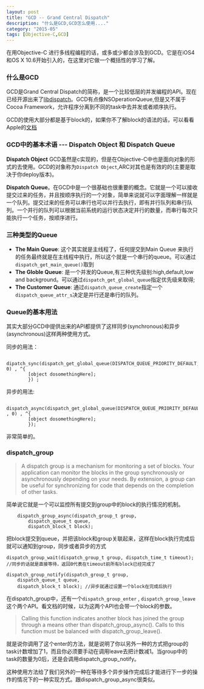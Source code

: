 ```yaml
---
layout: post
title: "GCD -- Grand Central Dispatch"
description: "什么是GCD,GCD怎么使用...."
category: "2015-05"
tags: [Objective-C,GCD]
---
```


在用Objective-C 进行多线程编程的话，或多或少都会涉及到GCD。它是在iOS4和OS X 10.6开始引入的，在这里对它做一个概括性的学习了解。

### 什么是GCD

GCD是Grand Central Dispatch的简称，是一个比较低层的并发编程的API。现在已经开源出来了[libdispatch](http://libdispatch.macosforge.org)。GCD有点像NSOperationQueue,但是又不属于Cocoa Framework，允许程序分离到不同的task中去并发或者顺序执行。

GCD的使用大部分都是基于block的，如果你不了解block的语法的话，可以看看Apple的[文档](https://developer.apple.com/library/prerelease/ios/documentation/Cocoa/Conceptual/Blocks/Articles/bxGettingStarted.html#//apple_ref/doc/uid/TP40007502-CH7-SW1)


### GCD中的基本术语 --- Dispatch Object 和 Dispatch Queue

 **Dispatch Object** GCD虽然是c实现的，但是在Objective-C中也是面向对象的形式的去使用。GCD的对象称为`Dispatch Object`,ARC对其也是有效的的(主要是取决于你deploy版本)。

 **Dispatch Queue**。在GCD中是一个很基础也很重要的概念。它就是一个可以接收提交过来的任务，并且按顺序执行的一个对象，简单来说就可以字面理解一样就是一个队列。提交过来的任务可以串行也可以并行去执行，即有并行队列和串行队列。一个并行的队列可以根据当前系统的运行状态决定并行的数量，而串行每次只能执行一个任务，按顺序进行。

### 三种类型的Queue

 * **The Main Queue**: 这个其实就是主线程了，任何提交到Main Queue 来执行的任务最终就是在主线程中执行，所以这个就是一个串行的queue。可以通过`dispatch_get_main_queue()`取到
 * **The Globle Queue**: 是一个并发的Queue,有三种优先级别:high,default,low and background。可以通过`dispatch_get_global_queue`指定优先级来取得;
 * **The Customer Queue**: 通过`dispatch_queue_create`指定一个`dispatch_queue_attr_s`决定是并行还是串行的队列。

### Queue的基本用法

其实大部分GCD中提供出来的API都提供了这样同步(synchronous)和异步(asynchronous)这样两种使用方式。

同步的用法：

		dipatch_sync(dispatch_get_global_queue(DISPATCH_QUEUE_PRIORITY_DEFAULT, 0) , ^{
			[object dosomethingHere];
			}) ;

异步的用法: 

		dispatch_async(dispatch_get_global_queue(DISPATCH_QUEUE_PRIORITY_DEFAULT , 0) , ^{
			[object dosomethingHere];
			});

非常简单的。


### dispatch_group 

> A dispatch group is a mechanism for monitoring a set of blocks. Your application can monitor the blocks in the group synchronously or asynchronously depending on your needs. By extension, a group can be useful for synchronizing for code that depends on the completion of other tasks.

简单说它就是一个可以监控所有提交到group中的block的执行情况的机制。
	
		dispatch_group_async(dispatch_group_t group,
			dispatch_queue_t queue,
			dispatch_block_t block);

把block提交到queue，并把该block和group关联起来，这样在block执行完成后就可以通知到group，同步或者异步的方式

	dispatch_group_wait(dispatch_group_t group, dispatch_time_t timeout); 
	//同步的话就是直接等待，返回0代表在timeout前所有block已经完成了

	dispatch_group_notify(dispatch_group_t group,
		dispatch_queue_t queue,
		dispatch_block_t block); //异步就通过设置一个block在完成后执行



在dispatch_group中，还有一个`dispatch_group_enter` , `dispatch_group_leave`这个两个API。看文档的时候，以为这两个API也会带一个block的参数。

> Calling this function indicates another block has joined the group through
  a means other than dispatch_group_async(). Calls to this function must be
  balanced with dispatch_group_leave().


就是说你调用了这个enter的方法，就是说明了你以另外一种的方式把group的task计数增加了1，而且你必须要手动在调用leave去把计数减1。当group中的task的数量为0后，还是会调用dispatch_group_notify。

这种使用方法给了我们另外的一种在等待多个异步操作完成后才能进行下一步的操作的情况下的一种实现方式。跟dispatch_group_async很类似。

	













